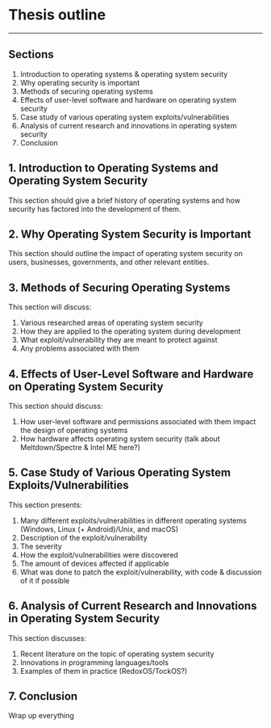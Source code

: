 # Thesis outline
----
## Sections
1. Introduction to operating systems & operating system security
2. Why operating security is important
3. Methods of securing operating systems
4. Effects of user-level software and hardware on operating system security
5. Case study of various operating system exploits/vulnerabilities
6. Analysis of current research and innovations in operating system security
7. Conclusion

## 1. Introduction to Operating Systems and Operating System Security
This section should give a brief history of operating systems and how security has factored into the development of them.

## 2. Why Operating System Security is Important
This section should outline the impact of operating system security on users, businesses, governments, and other relevant entities.

## 3. Methods of Securing Operating Systems
This section will discuss:

1. Various researched areas of operating system security
2. How they are applied to the operating system during development
3. What exploit/vulnerability they are meant to protect against
4. Any problems associated with them

## 4. Effects of User-Level Software and Hardware on Operating System Security
This section should discuss:

1. How user-level software and permissions associated with them impact the design of operating systems
2. How hardware affects operating system security (talk about Meltdown/Spectre & Intel ME here?)

## 5. Case Study of Various Operating System Exploits/Vulnerabilities
This section presents:

1. Many different exploits/vulnerabilities in different operating systems (Windows, Linux (+ Android)/Unix, and macOS)
2. Description of the exploit/vulnerability
3. The severity
4. How the exploit/vulnerabilities were discovered
5. The amount of devices affected if applicable
6. What was done to patch the exploit/vulnerability, with code & discussion of it if possible

## 6. Analysis of Current Research and Innovations in Operating System Security
This section discusses:

1. Recent literature on the topic of operating system security
2. Innovations in programming languages/tools
3. Examples of them in practice (RedoxOS/TockOS?) 

## 7. Conclusion
Wrap up everything